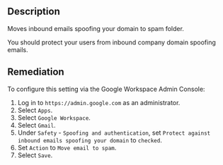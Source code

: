 ## Description

Moves inbound emails spoofing your domain to spam folder.

You should protect your users from inbound company domain spoofing emails.

## Remediation

To configure this setting via the Google Workspace Admin Console:

1. Log in to `https://admin.google.com` as an administrator.
2. Select `Apps`.
3. Select `Google Workspace`.
4. Select `Gmail`.
5. Under `Safety` - `Spoofing and authentication`, set `Protect against inbound emails spoofing your domain` to `checked`.
6. Set `Action` to `Move email to spam`.
7. Select `Save`.

